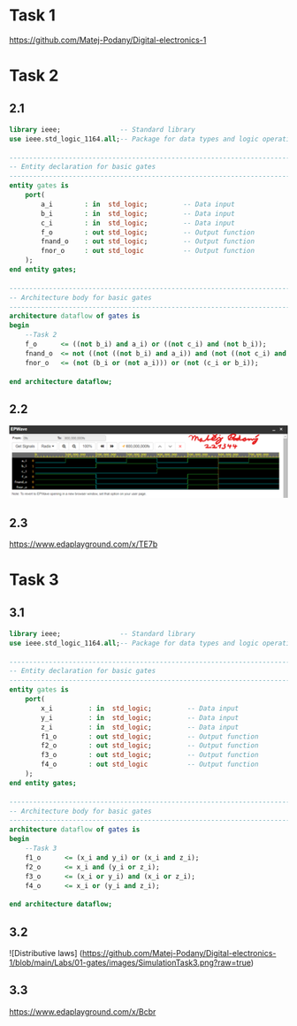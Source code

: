 # Task 1
https://github.com/Matej-Podany/Digital-electronics-1

# Task 2
## 2.1
```vhdl
library ieee;               -- Standard library
use ieee.std_logic_1164.all;-- Package for data types and logic operations

------------------------------------------------------------------------
-- Entity declaration for basic gates
------------------------------------------------------------------------
entity gates is
    port(
        a_i        : in  std_logic;         -- Data input
        b_i        : in  std_logic;         -- Data input
        c_i        : in  std_logic;         -- Data input
        f_o        : out std_logic;         -- Output function
        fnand_o    : out std_logic;         -- Output function
        fnor_o     : out std_logic          -- Output function
    );
end entity gates;

------------------------------------------------------------------------
-- Architecture body for basic gates
------------------------------------------------------------------------
architecture dataflow of gates is
begin
	--Task 2
    f_o      <= ((not b_i) and a_i) or ((not c_i) and (not b_i));
    fnand_o  <= not ((not ((not b_i) and a_i)) and (not ((not c_i) and (not b_i))));
    fnor_o   <= (not (b_i or (not a_i))) or (not (c_i or b_i));

end architecture dataflow;
```

## 2.2
![De Morgan's law](https://github.com/Matej-Podany/Digital-electronics-1/blob/main/Labs/01-gates/images/SimulationTask2.png "De Morgan's law")

## 2.3
https://www.edaplayground.com/x/TE7b

# Task 3
## 3.1
```vhdl
library ieee;               -- Standard library
use ieee.std_logic_1164.all;-- Package for data types and logic operations

------------------------------------------------------------------------
-- Entity declaration for basic gates
------------------------------------------------------------------------
entity gates is
    port(
        x_i         : in  std_logic;         -- Data input
        y_i         : in  std_logic;         -- Data input
        z_i         : in  std_logic;         -- Data input
        f1_o        : out std_logic;         -- Output function
        f2_o        : out std_logic;         -- Output function
        f3_o        : out std_logic;         -- Output function
        f4_o        : out std_logic          -- Output function
    );
end entity gates;

------------------------------------------------------------------------
-- Architecture body for basic gates
------------------------------------------------------------------------
architecture dataflow of gates is
begin
	--Task 3
    f1_o      <= (x_i and y_i) or (x_i and z_i);
    f2_o      <= x_i and (y_i or z_i);
    f3_o      <= (x_i or y_i) and (x_i or z_i);
    f4_o      <= x_i or (y_i and z_i);

end architecture dataflow;
```

## 3.2
![Distributive laws] (https://github.com/Matej-Podany/Digital-electronics-1/blob/main/Labs/01-gates/images/SimulationTask3.png?raw=true)

## 3.3
https://www.edaplayground.com/x/Bcbr
